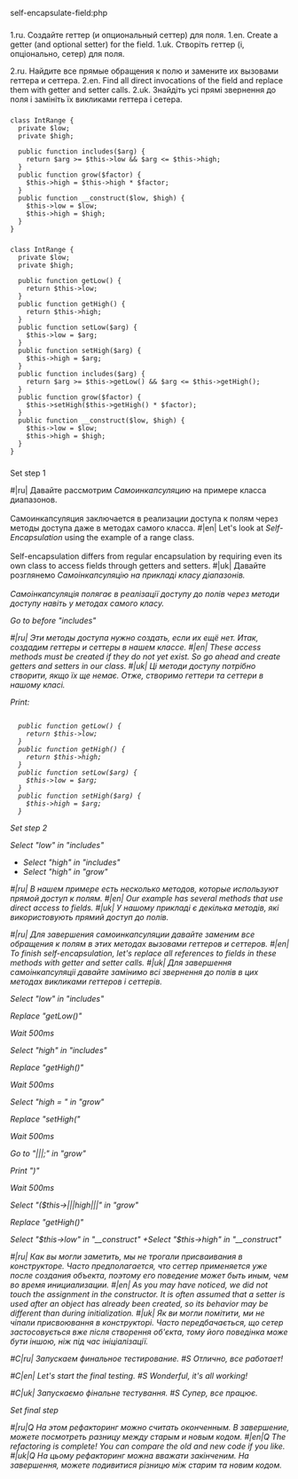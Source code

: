 self-encapsulate-field:php

###

1.ru. Создайте геттер (и опциональный сеттер) для поля.
1.en. Create a getter (and optional setter) for the field.
1.uk. Створіть геттер (і, опціонально, сетер) для поля.

2.ru. Найдите все прямые обращения к полю и замените их вызовами геттера и сеттера.
2.en. Find all direct invocations of the field and replace them with getter and setter calls.
2.uk. Знайдіть усі прямі звернення до поля і замініть їх викликами геттера і сетера.



###

```
class IntRange {
  private $low;
  private $high;

  public function includes($arg) {
    return $arg >= $this->low && $arg <= $this->high;
  }
  public function grow($factor) {
    $this->high = $this->high * $factor;
  }
  public function __construct($low, $high) {
    $this->low = $low;
    $this->high = $high;
  }
}
```

###

```
class IntRange {
  private $low;
  private $high;

  public function getLow() {
    return $this->low;
  }
  public function getHigh() {
    return $this->high;
  }
  public function setLow($arg) {
    $this->low = $arg;
  }
  public function setHigh($arg) {
    $this->high = $arg;
  }
  public function includes($arg) {
    return $arg >= $this->getLow() && $arg <= $this->getHigh();
  }
  public function grow($factor) {
    $this->setHigh($this->getHigh() * $factor);
  }
  public function __construct($low, $high) {
    $this->low = $low;
    $this->high = $high;
  }
}
```

###

Set step 1

#|ru| Давайте рассмотрим <i>Самоинкапсуляцию</i> на примере класса диапазонов.<br/><br/>Самоинкапсуляция заключается в реализации доступа к полям через методы доступа даже в методах самого класса.
#|en| Let's look at <i>Self-Encapsulation</i> using the example of a range class.<br/><br/>Self-encapsulation differs from regular encapsulation by requiring even its own class to access fields through getters and setters.
#|uk| Давайте розглянемо <i>Самоінкапсуляцію<i> на прикладі класу діапазонів.<br/><br/>Самоінкапсуляція полягає в реалізації доступу до полів через методи доступу навіть у методах самого класу.

Go to before "includes"

#|ru| Эти методы доступа нужно создать, если их ещё нет. Итак, создадим геттеры и сеттеры в нашем классе.
#|en| These access methods must be created if they do not yet exist. So go ahead and create getters and setters in our class.
#|uk| Ці методи доступу потрібно створити, якщо їх ще немає. Отже, створимо геттери та сеттери в нашому класі.

Print:
```

  public function getLow() {
    return $this->low;
  }
  public function getHigh() {
    return $this->high;
  }
  public function setLow($arg) {
    $this->low = $arg;
  }
  public function setHigh($arg) {
    $this->high = $arg;
  }
```

Set step 2

Select "low" in "includes"
+ Select "high" in "includes"
+ Select "high" in "grow"

#|ru| В нашем примере есть несколько методов, которые используют прямой доступ к полям.
#|en| Our example has several methods that use direct access to fields.
#|uk| У нашому прикладі є декілька методів, які використовують прямий доступ до полів.

#|ru| Для завершения самоинкапсуляции давайте заменим все обращения к полям в этих методах вызовами геттеров и сеттеров.
#|en| To finish self-encapsulation, let's replace all references to fields in these methods with getter and setter calls.
#|uk| Для завершення самоінкапсуляціі давайте замінимо всі звернення до полів в цих методах викликами геттеров і сеттерів.

Select "low" in "includes"

Replace "getLow()"

Wait 500ms

Select "high" in "includes"

Replace "getHigh()"

Wait 500ms

Select "high = " in "grow"

Replace "setHigh("

Wait 500ms

Go to "|||;" in "grow"

Print ")"

Wait 500ms

Select "($this->|||high|||" in "grow"

Replace "getHigh()"

Select "$this->low" in "__construct"
+Select "$this->high" in "__construct"

#|ru| Как вы могли заметить, мы не трогали присваивания в конструкторе. Часто предполагается, что сеттер применяется уже после создания объекта, поэтому его поведение может быть иным, чем во время инициализации.
#|en| As you may have noticed, we did not touch the assignment in the constructor. It is often assumed that a setter is used after an object has already been created, so its behavior may be different than during initialization.
#|uk| Як ви могли помітити, ми не чіпали присвоювання в конструкторі. Часто передбачається, що сетер застосовується вже після створення об'єкта, тому його поведінка може бути іншою, ніж під час ініціалізації.

#C|ru| Запускаем финальное тестирование.
#S Отлично, все работает!

#C|en| Let's start the final testing.
#S Wonderful, it's all working!

#C|uk| Запускаємо фінальне тестування.
#S Супер, все працює.

Set final step

#|ru|Q На этом рефакторинг можно считать оконченным. В завершение, можете посмотреть разницу между старым и новым кодом.
#|en|Q The refactoring is complete! You can compare the old and new code if you like.
#|uk|Q На цьому рефакторинг можна вважати закінченим. На завершення, можете подивитися різницю між старим та новим кодом.